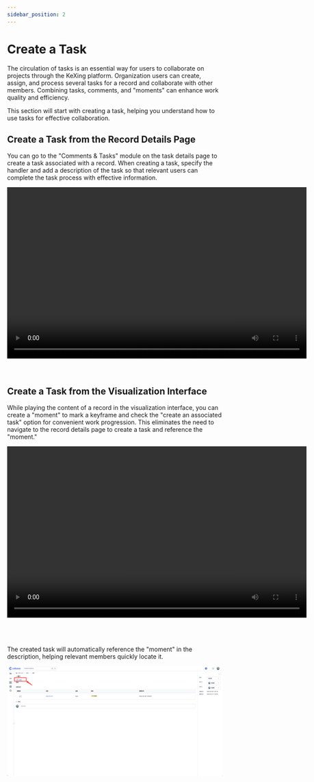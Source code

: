 ```yaml
---
sidebar_position: 2
---
```


# Create a Task

The circulation of tasks is an essential way for users to collaborate on projects through the KeXing platform. Organization users can create, assign, and process several tasks for a record and collaborate with other members. Combining tasks, comments, and "moments" can enhance work quality and efficiency.

This section will start with creating a task, helping you understand how to use tasks for effective collaboration.

## Create a Task from the Record Details Page

You can go to the "Comments & Tasks" module on the task details page to create a task associated with a record. When creating a task, specify the handler and add a description of the task so that relevant users can complete the task process with effective information.

<video src="https://coscene-artifacts-prod.oss-cn-hangzhou.aliyuncs.com/docs/4-recipes/task/create-task-in-record.mp4" controls="controls" width="700" height="400"></video>

<br />

## Create a Task from the Visualization Interface

While playing the content of a record in the visualization interface, you can create a "moment" to mark a keyframe and check the "create an associated task" option for convenient work progression. This eliminates the need to navigate to the record details page to create a task and reference the "moment."

<video src="https://coscene-artifacts-prod.oss-cn-hangzhou.aliyuncs.com/docs/4-recipes/task/create-task-with-moment.mp4" controls="controls" width="700" height="400"></video>

<br />

<br />

The created task will automatically reference the "moment" in the description, helping relevant members quickly locate it.

![create-a-task-1](../img/create-a-task-1.png)

<br />
